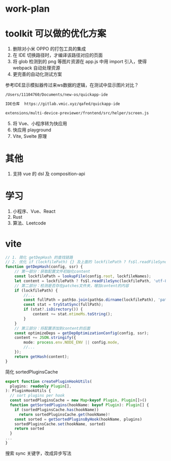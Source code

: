 # work-plan




# toolkit 可以做的优化方案



1. 删除对小米 OPPO 的打包工具的集成
2. 在 IDE 切换路径时，才编译该路径对应的页面
3. 将 glob 检测到的 png 等图片资源在 app.js 中用 import 引入，使得 webpack 自动处理资源
3. 更完善的自动化测试方案

参考IDE显示模拟器传过来ws数据的逻辑，在测试中显示图片对比？

```txt
/Users/11104760/Documents/new-os/quickapp-ide

IDE仓库  https://gitlab.vmic.xyz/qafed/quickapp-ide

extensions/multi-device-previewer/frontend/src/helper/screen.js

```

5. 将 Vue、小程序转为快应用
6. 快应用 playground
7. Vite, Svelte 原理



# 其他

1. 支持 vue 的 dsl 及 composition-api



# 学习

1. 小程序、Vue、React
2. Rust
3. 算法、Leetcode


# vite

```ts
// 1. 简化 getDepHash 的查找链路
// 2. 优化 if (lockfilePath) {} 及上面的 lockfilePath ? fs$l.readFileSync(lockfilePath, 'utf-8') : '';
function getDepHash(config, ssr) {
    // 第一部分：获取配置文件初始化content
    const lockfilePath = lookupFile(config.root, lockfileNames);
    let content = lockfilePath ? fs$l.readFileSync(lockfilePath, 'utf-8') : '';
    // 第二部分：检测是否存在patches文件夹，增加content的内容
    if (lockfilePath) {
        //...
        const fullPath = path$o.join(path$o.dirname(lockfilePath), 'patches');
        const stat = tryStatSync(fullPath);
        if (stat?.isDirectory()) {
            content += stat.mtimeMs.toString();
        }
    }
    // 第三部分：将配置添加到content的后面
    const optimizeDeps = getDepOptimizationConfig(config, ssr);
    content += JSON.stringify({
        mode: process.env.NODE_ENV || config.mode,
        //...
    });
    return getHash(content);
}
```

简化 sortedPluginsCache

```ts
export function createPluginHookUtils(
  plugins: readonly Plugin[],
): PluginHookUtils {
  // sort plugins per hook
  const sortedPluginsCache = new Map<keyof Plugin, Plugin[]>()
  function getSortedPlugins(hookName: keyof Plugin): Plugin[] {
    if (sortedPluginsCache.has(hookName))
      return sortedPluginsCache.get(hookName)!
    const sorted = getSortedPluginsByHook(hookName, plugins)
    sortedPluginsCache.set(hookName, sorted)
    return sorted
  }
...
}
```

搜索 sync 关键字，改成异步写法
